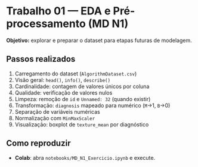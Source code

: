 # Trabalho 01 — EDA e Pré-processamento (MD N1)

**Objetivo:** explorar e preparar o dataset para etapas futuras de modelagem.

## Passos realizados
1. Carregamento do dataset (`AlgorithmDataset.csv`)
2. Visão geral: `head()`, `info()`, `describe()`
3. Cardinalidade: contagem de valores únicos por coluna
4. Qualidade: verificação de valores nulos
5. Limpeza: remoção de `id` e `Unnamed: 32` (quando existir)
6. Transformação: `diagnosis` mapeado para numérico (`M`→1, `B`→0)
7. Separação de variáveis numéricas
8. Normalização com `MinMaxScaler`
9. Visualização: boxplot de `texture_mean` por diagnóstico

## Como reproduzir
- **Colab**: abra `notebooks/MD_N1_Exercicio.ipynb` e execute.

